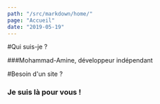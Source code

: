```yaml
---
path: "/src/markdown/home/"
page: "Accueil"
date: "2019-05-19"
---
```


#Qui suis-je ?

###Mohammad-Amine, développeur indépendant

#Besoin d'un site ?

### Je suis là pour vous !
